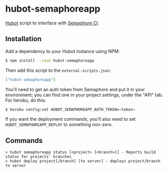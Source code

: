 # hubot-semaphoreapp

[Hubot](http://hubot.github.com/) script to interface with [Semaphore CI](https://www.semaphoreci.com/).

## Installation

Add a dependency to your Hubot instance using NPM:

```bash
$ npm install --save hubot-semaphoreapp
```

Then add this script to the `external-scripts.json`:

```json
["hubot-semaphoreapp"]
```

You'll need to get an auth token from Semaphore and put it in your environment; you can find one in your project settings, under the "API" tab.
For heroku, do this:

```bash
$ heroku config:set HUBOT_SEMAPHOREAPP_AUTH_TOKEN=<token>
```

If you want the deployment commands, you'll also need to set `HUBOT_SEMAPHOREAPP_DEPLOY` to something non-zero.

## Commands

```
> hubot semaphoreapp status [<project> [<branch>]] - Reports build status for projects' branches
> hubot deploy project[/branch] [to server] - deploys project/branch to server
```
